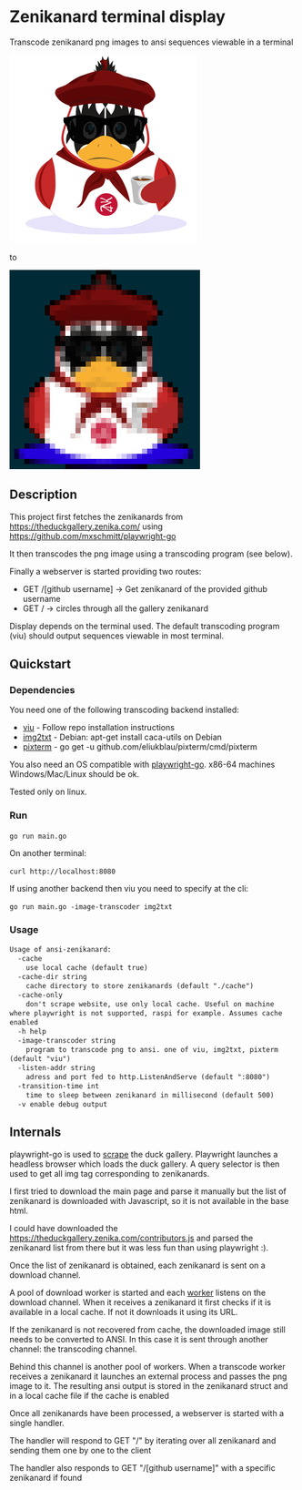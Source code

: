 # Zenikanard terminal display

Transcode zenikanard png images to ansi sequences viewable in a terminal

![zenikanard-png](docs/zenikanard.png)

to

![zenikanard-ansi](docs/zenikanard-ansi.png)

## Description

This project first fetches the zenikanards from https://theduckgallery.zenika.com/ using https://github.com/mxschmitt/playwright-go

It then transcodes the png image using a transcoding program (see below).

Finally a webserver is started providing two routes:

- GET /[github username] -> Get zenikanard of the provided github username
- GET / -> circles through all the gallery zenikanard

Display depends on the terminal used.
The default transcoding program (viu) should output sequences viewable in most terminal.

## Quickstart

### Dependencies

You need one of the following transcoding backend installed:

- [viu](https://github.com/atanunq/viu) - Follow repo installation instructions
- [img2txt](https://github.com/atanunq/viu) - Debian: apt-get install caca-utils on Debian
- [pixterm](https://github.com/eliukblau/pixterm) - go get -u github.com/eliukblau/pixterm/cmd/pixterm

You also need an OS compatible with [playwright-go](https://github.com/mxschmitt/playwright-go).
x86-64 machines Windows/Mac/Linux should be ok.

Tested only on linux.

### Run

`go run main.go`

On another terminal:

`curl http://localhost:8080`

If using another backend then viu you need to specify at the cli:

`go run main.go -image-transcoder img2txt`

### Usage

```
Usage of ansi-zenikanard:
  -cache
    use local cache (default true)
  -cache-dir string
    cache directory to store zenikanards (default "./cache")
  -cache-only
    don't scrape website, use only local cache. Useful on machine where playwright is not supported, raspi for example. Assumes cache enabled
  -h help
  -image-transcoder string
    program to transcode png to ansi. one of viu, img2txt, pixterm (default "viu")
  -listen-addr string
    adress and port fed to http.ListenAndServe (default ":8080")
  -transition-time int
    time to sleep between zenikanard in millisecond (default 500)
  -v enable debug output
```

## Internals

playwright-go is used to [scrape](./scrape/scrape.go) the duck gallery.
Playwright launches a headless browser which loads the duck gallery.
A query selector is then used to get all img tag corresponding to zenikanards.

I first tried to download the main page and parse it manually but the list of zenikanard is downloaded with Javascript,
so it is not available in the base html.

I could have downloaded the https://theduckgallery.zenika.com/contributors.js and parsed the zenikanard list from there but it was less fun than using playwright :).

Once the list of zenikanard is obtained, each zenikanard is sent on a download channel.

A pool of download worker is started and each [worker](./worker/worker.go) listens on the download channel.
When it receives a zenikanard it first checks if it is available in a local cache.
If not it downloads it using its URL.

If the zenikanard is not recovered from cache, the downloaded image still needs to be converted to ANSI.
In this case it is sent through another channel: the transcoding channel.

Behind this channel is another pool of workers.
When a transcode worker receives a zenikanard it launches an external process and passes the png image to it.
The resulting ansi output is stored in the zenikanard struct and in a local cache file if the cache is enabled

Once all zenikanards have been processed, a webserver is started with a single handler.

The handler will respond to GET "/" by iterating over all zenikanard and sending them one by one to the client

The handler also responds to GET "/[github username]" with a specific zenikanard if found

